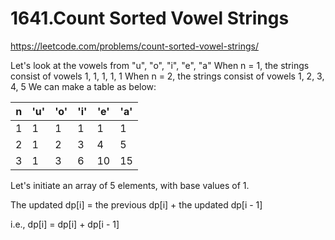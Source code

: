 # 1641.Count Sorted Vowel Strings
https://leetcode.com/problems/count-sorted-vowel-strings/

Let's look at the vowels from "u", "o", "i", "e", "a"
When n = 1, the strings consist of vowels 1, 1, 1, 1, 1
When n = 2, the strings consist of vowels 1, 2, 3, 4, 5
We can make a table as below:

| n   | 'u' | 'o' | 'i' | 'e' | 'a' |
| --- | --- | --- | --- | --- | --- |
| 1   | 1   | 1   | 1   | 1   | 1   |
| 2   | 1   | 2   | 3   | 4   | 5   |
| 3   | 1   | 3   | 6   | 10  | 15  |

Let's initiate an array of 5 elements, with base values of 1.

The updated dp[i] = the previous dp[i] + the updated dp[i - 1]

i.e., dp[i] = dp[i] + dp[i - 1]
